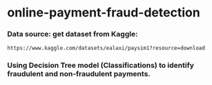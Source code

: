 # online-payment-fraud-detection
### Data source: get dataset from Kaggle: 
```shell
https://www.kaggle.com/datasets/ealaxi/paysim1?resource=download
```
### Using Decision Tree model (Classifications) to identify fraudulent and non-fraudulent payments.